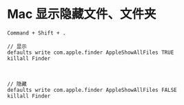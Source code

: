 # Mac 显示隐藏文件、文件夹
`Command + Shift + . `
```
// 显示
defaults write com.apple.finder AppleShowAllFiles TRUE
killall Finder



// 隐藏
defaults write com.apple.finder AppleShowAllFiles FALSE
killall Finder
```
